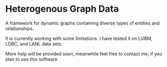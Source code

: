 # Heterogenous Graph Data
A framework for dynamic graphs containing diverse types of entities and relationships. 

It is currently working with some limitations. I have tested it on LUBM, LDBC, and LANL data sets.

More help will be provided soon, meanwhile feel free to contact me, if you plan to use this software. 
